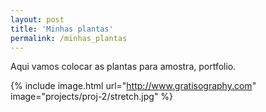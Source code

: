 ```yaml
---
layout: post
title: 'Minhas plantas'
permalink: /minhas_plantas
---
```


Aqui vamos colocar as plantas para amostra, portfolio.

{% include image.html url="http://www.gratisography.com" image="projects/proj-2/stretch.jpg" %}
